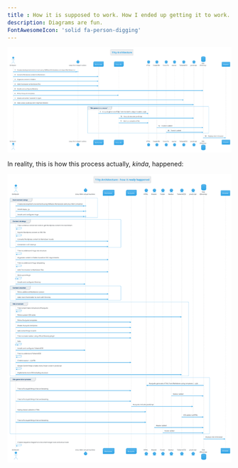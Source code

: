 ```yaml
---
title : How it is supposed to work. How I ended up getting it to work.
description: Diagrams are fun.
FontAwesomeIcon: 'solid fa-person-digging'
---
```

![SSG site architecture](/assets/images/11ty-architecture.png)

In reality, this is how this process actually, *kinda*, happened:


![The reality of learning SSG site architecture](/assets/images/11ty-architecture-reality.png)